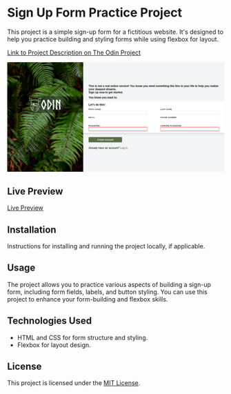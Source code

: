 # Sign Up Form Practice Project

This project is a simple sign-up form for a fictitious website. It's designed to help you practice building and styling forms while using flexbox for layout.

[Link to Project Description on The Odin Project](https://www.theodinproject.com/lessons/node-path-intermediate-html-and-css-sign-up-form)

![Project Screenshot](./images/project-sign-up-form.png)

## Live Preview

[Live Preview](https://tonyfred-code.github.io/project-sign-up-form/)

## Installation

Instructions for installing and running the project locally, if applicable.

## Usage

The project allows you to practice various aspects of building a sign-up form, including form fields, labels, and button styling. You can use this project to enhance your form-building and flexbox skills.

## Technologies Used

- HTML and CSS for form structure and styling.
- Flexbox for layout design.

## License

This project is licensed under the [MIT License](LICENSE).
